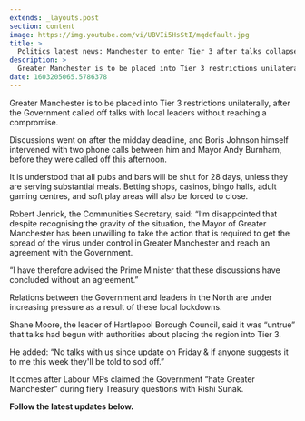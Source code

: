 ```yaml
--- 
extends: _layouts.post 
section: content 
image: https://img.youtube.com/vi/UBVIi5HsStI/mqdefault.jpg 
title: > 
  Politics latest news: Manchester to enter Tier 3 after talks collapse 
description: > 
  Greater Manchester is to be placed into Tier 3 restrictions unilaterally, after the Government called off talks with local leaders without reaching a compromise.It is understood that all pubs and bars will be shut for 28 days, unless they are serving substantial meals.Betting shops, casinos, bingo halls, adult gaming centres, and soft play areas will also be forced to close.Robert Jenrick, the Communities Secretary, said: “I’m disappointed that despite recognising the gravity of the situation, the Mayor of Greater Manchester has been unwilling to take the action that is required to get the spread of the virus under control in Greater Manchester and reach an agreement with the Government.Shane Moore, the leader of Hartlepool Borough Council, said it was “untrue” that talks had begun with authorities about placing the region into Tier 3. 
date: 1603205065.5786378 
--- 
```

<div> 
<p>Greater Manchester is to be placed into Tier 3 restrictions unilaterally, after the Government called off talks with local leaders&#160;without reaching a compromise.&#160;</p>
<p>Discussions went on after the midday deadline, and&#160;Boris Johnson&#160;himself intervened with&#160;two phone calls between him and Mayor&#160;Andy Burnham, before they were called off this afternoon.&#160;</p>
<p>It is understood that all pubs and bars will be shut for 28 days, unless they are serving substantial meals. Betting shops, casinos, bingo halls, adult gaming centres, and soft play areas will also be forced to close.</p>
<p>Robert Jenrick, the Communities Secretary, said: &#8220;I&#8217;m disappointed that despite recognising the gravity of the situation, the Mayor of Greater Manchester has been unwilling to take the action that is required to get the spread of the virus under control in Greater Manchester and reach an agreement with the Government.</p>
<p>&#8220;I have therefore advised the Prime Minister that these discussions have concluded without an agreement.&#8221;</p>
<p>Relations&#160;between the Government and leaders in the North are under increasing pressure as a result of these local lockdowns.&#160;</p>
<p>Shane Moore, the leader of Hartlepool Borough Council, said it was &#8220;untrue&#8221; that talks had begun with authorities about placing the region into Tier 3.&#160;</p>
<p>He added: &#8220;No talks with us since update on Friday &amp; if anyone suggests it to me this week they'll be told to sod off.&#8221;</p>
<p>It comes after Labour MPs claimed the Government &#8220;hate Greater Manchester&#8221; during fiery Treasury questions with Rishi Sunak.&#160;</p>
<p><strong>Follow the latest updates below.</strong></p>
</div>